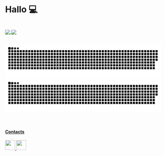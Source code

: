 <h1>Hallo 💻</h1>
</br>
<div>
  <a href="https://github.com/reistence">
   <img align="center" height="200em"   src="https://github-readme-stats.vercel.app/api/top-langs/?username=reistence&layout=compact&theme=dark&show_icons=true"/>
  <img align="center"  height="200em"  src="https://github-readme-stats.vercel.app/api?username=reistence&show_icons=true&theme=dark&include_all_commits=true&count_private=true&hide=issues"/>
</div>
 
  
</br>



<div>

  ![github contribution grid snake animation](https://raw.githubusercontent.com/reistence/reistence/output/github-contribution-grid-snake-dark.svg#gh-dark-mode-only)![github contribution grid snake animation](https://raw.githubusercontent.com/reistence/reistence/output/github-contribution-grid-snake.svg#gh-light-mode-only)
 
</div>

</br> 
<h4>Contacts</h4>
<div> 
  <a href="https://www.linkedin.com/in/valerio-gunter-lamberti">
     <img src="https://github.com/gauravghongde/social-icons/blob/master/PNG/Black/LinkedIN_black.png" width="32" height="32"/>
  </a>
  <a href="mailto:gvlamberti@gmail.com">
     <img src="https://github.com/gauravghongde/social-icons/blob/master/PNG/Black/Gmail_black.png" width="32" height="32"/>
  </a>
</div>
